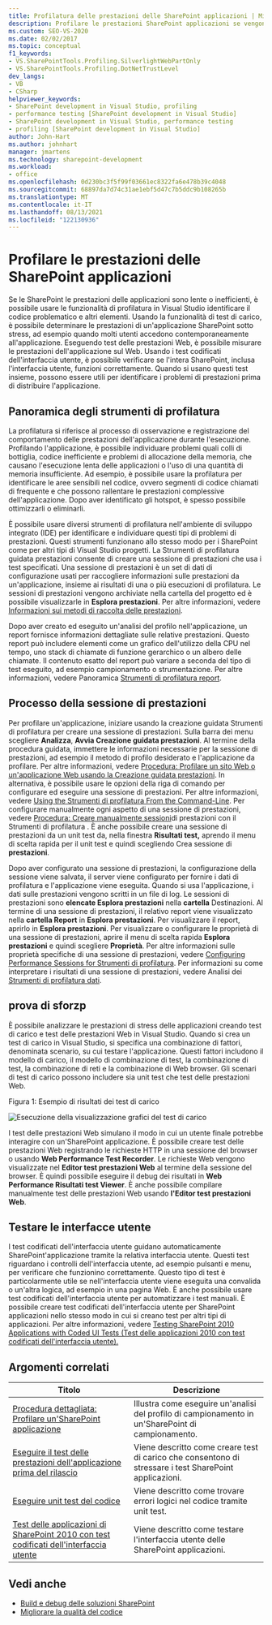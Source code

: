 ```yaml
---
title: Profilatura delle prestazioni delle SharePoint applicazioni | Microsoft Docs
description: Profilare le prestazioni SharePoint applicazioni se vengono eseguite lentamente o in modo inefficiente. Usare Visual Studio di profilatura per trovare codice problematico.
ms.custom: SEO-VS-2020
ms.date: 02/02/2017
ms.topic: conceptual
f1_keywords:
- VS.SharePointTools.Profiling.SilverlightWebPartOnly
- VS.SharePointTools.Profiling.DotNetTrustLevel
dev_langs:
- VB
- CSharp
helpviewer_keywords:
- SharePoint development in Visual Studio, profiling
- performance testing [SharePoint development in Visual Studio]
- SharePoint development in Visual Studio, performance testing
- profiling [SharePoint development in Visual Studio]
author: John-Hart
ms.author: johnhart
manager: jmartens
ms.technology: sharepoint-development
ms.workload:
- office
ms.openlocfilehash: 0d230bc3f5f99f03661ec8322fa6e478b39c4048
ms.sourcegitcommit: 68897da7d74c31ae1ebf5d47c7b5ddc9b108265b
ms.translationtype: MT
ms.contentlocale: it-IT
ms.lasthandoff: 08/13/2021
ms.locfileid: "122130936"
---
```

# <a name="profile-the-performance-of-sharepoint-applications"></a>Profilare le prestazioni delle SharePoint applicazioni

Se le SharePoint le prestazioni delle applicazioni sono lente o inefficienti, è possibile usare le funzionalità di profilatura in Visual Studio identificare il codice problematico e altri elementi. Usando la funzionalità di test di carico, è possibile determinare le prestazioni di un'applicazione SharePoint sotto stress, ad esempio quando molti utenti accedono contemporaneamente all'applicazione. Eseguendo test delle prestazioni Web, è possibile misurare le prestazioni dell'applicazione sul Web. Usando i test codificati dell'interfaccia utente, è possibile verificare se l'intera SharePoint, inclusa l'interfaccia utente, funzioni correttamente. Quando si usano questi test insieme, possono essere utili per identificare i problemi di prestazioni prima di distribuire l'applicazione.

## <a name="profile-tools-overview"></a>Panoramica degli strumenti di profilatura

La profilatura si riferisce al processo di osservazione e registrazione del comportamento delle prestazioni dell'applicazione durante l'esecuzione. Profilando l'applicazione, è possibile individuare problemi quali colli di bottiglia, codice inefficiente e problemi di allocazione della memoria, che causano l'esecuzione lenta delle applicazioni o l'uso di una quantità di memoria insufficiente. Ad esempio, è possibile usare la profilatura per identificare le aree sensibili nel codice, ovvero segmenti di codice chiamati di frequente e che possono rallentare le prestazioni complessive dell'applicazione. Dopo aver identificato gli hotspot, è spesso possibile ottimizzarli o eliminarli.

È possibile usare diversi strumenti di profilatura nell'ambiente di sviluppo integrato (IDE) per identificare e individuare questi tipi di problemi di prestazioni. Questi strumenti funzionano allo stesso modo per i SharePoint come per altri tipi di Visual Studio progetti. La Strumenti di profilatura guidata prestazioni consente di creare una sessione di prestazioni che usa i test specificati. Una sessione di prestazioni è un set di dati di configurazione usati per raccogliere informazioni sulle prestazioni da un'applicazione, insieme ai risultati di una o più esecuzioni di profilatura. Le sessioni di prestazioni vengono archiviate nella cartella del progetto ed è possibile visualizzarle in **Esplora prestazioni**. Per altre informazioni, vedere [Informazioni sui metodi di raccolta delle prestazioni](../profiling/understanding-performance-collection-methods.md).

Dopo aver creato ed eseguito un'analisi del profilo nell'applicazione, un report fornisce informazioni dettagliate sulle relative prestazioni. Questo report può includere elementi come un grafico dell'utilizzo della CPU nel tempo, uno stack di chiamate di funzione gerarchico o un albero delle chiamate. Il contenuto esatto del report può variare a seconda del tipo di test eseguito, ad esempio campionamento o strumentazione. Per altre informazioni, vedere Panoramica [Strumenti di profilatura report](../profiling/performance-report-overview.md).

## <a name="performance-session-process"></a>Processo della sessione di prestazioni

Per profilare un'applicazione, iniziare usando la creazione guidata Strumenti di profilatura per creare una sessione di prestazioni. Sulla barra dei menu scegliere **Analizza**, **Avvia Creazione guidata prestazioni**. Al termine della procedura guidata, immettere le informazioni necessarie per la sessione di prestazioni, ad esempio il metodo di profilo desiderato e l'applicazione da profilare. Per altre informazioni, vedere [Procedura: Profilare un sito Web o un'applicazione Web usando la Creazione guidata prestazioni](../profiling/how-to-collect-performance-data-for-a-web-site.md). In alternativa, è possibile usare le opzioni della riga di comando per configurare ed eseguire una sessione di prestazioni. Per altre informazioni, vedere [Using the Strumenti di profilatura From the Command-Line](../profiling/using-the-profiling-tools-from-the-command-line.md). Per configurare manualmente ogni aspetto di una sessione di prestazioni, vedere [Procedura: Creare manualmente sessioni](../profiling/how-to-manually-create-performance-sessions.md)di prestazioni con il Strumenti di profilatura . È anche possibile creare una sessione di prestazioni da un unit test da, nella finestra **Risultati test,** aprendo il menu di scelta rapida per il unit test e quindi scegliendo Crea sessione di **prestazioni**.

Dopo aver configurato una sessione di prestazioni, la configurazione della sessione viene salvata, il server viene configurato per fornire i dati di profilatura e l'applicazione viene eseguita. Quando si usa l'applicazione, i dati sulle prestazioni vengono scritti in un file di log. Le sessioni di prestazioni sono **elencate Esplora prestazioni** nella **cartella** Destinazioni. Al termine di una sessione di prestazioni, il relativo report viene visualizzato nella **cartella Report** in **Esplora prestazioni**. Per visualizzare il report, aprirlo in **Esplora prestazioni**. Per visualizzare o configurare le proprietà di una sessione di prestazioni, aprire il menu di scelta rapida **Esplora prestazioni** e quindi scegliere **Proprietà**. Per altre informazioni sulle proprietà specifiche di una sessione di prestazioni, vedere [Configuring Performance Sessions for Strumenti di profilatura](../profiling/configuring-performance-sessions.md). Per informazioni su come interpretare i risultati di una sessione di prestazioni, vedere Analisi dei [Strumenti di profilatura dati](../profiling/analyzing-performance-tools-data.md).

## <a name="stress-test"></a>prova di sforzp

È possibile analizzare le prestazioni di stress delle applicazioni creando test di carico e test delle prestazioni Web in Visual Studio. Quando si crea un test di carico in Visual Studio, si specifica una combinazione di fattori, denominata scenario, su cui testare l'applicazione. Questi fattori includono il modello di carico, il modello di combinazione di test, la combinazione di test, la combinazione di reti e la combinazione di Web browser. Gli scenari di test di carico possono includere sia unit test che test delle prestazioni Web.

Figura 1: Esempio di risultati dei test di carico

![Esecuzione della visualizzazione grafici del test di carico](../sharepoint/media/load-webgraphs.png "Esecuzione della visualizzazione grafici del test di carico")

I test delle prestazioni Web simulano il modo in cui un utente finale potrebbe interagire con un'SharePoint applicazione. È possibile creare test delle prestazioni Web registrando le richieste HTTP in una sessione del browser o usando **Web Performance Test Recorder**. Le richieste Web vengono visualizzate nel **Editor test prestazioni Web** al termine della sessione del browser. È quindi possibile eseguire il debug dei risultati in **Web Performance Risultati test Viewer**. È anche possibile compilare manualmente test delle prestazioni Web usando **l'Editor test prestazioni Web**.

## <a name="test-user-interfaces"></a>Testare le interfacce utente

I test codificati dell'interfaccia utente guidano automaticamente SharePoint'applicazione tramite la relativa interfaccia utente. Questi test riguardano i controlli dell'interfaccia utente, ad esempio pulsanti e menu, per verificare che funzionino correttamente. Questo tipo di test è particolarmente utile se nell'interfaccia utente viene eseguita una convalida o un'altra logica, ad esempio in una pagina Web. È anche possibile usare test codificati dell'interfaccia utente per automatizzare i test manuali. È possibile creare test codificati dell'interfaccia utente per SharePoint applicazioni nello stesso modo in cui si creano test per altri tipi di applicazioni. Per altre informazioni, vedere [Testing SharePoint 2010 Applications with Coded UI Tests (Test delle applicazioni 2010 con test codificati dell'interfaccia utente).](/previous-versions/visualstudio/visual-studio-2015/test/testing-sharepoint-2010-applications-with-coded-ui-tests?preserve-view=true&view=vs-2015)

## <a name="related-topics"></a>Argomenti correlati

|Titolo|Descrizione|
|-----------|-----------------|
|[Procedura dettagliata: Profilare un'SharePoint applicazione](../sharepoint/walkthrough-profiling-a-sharepoint-application.md)|Illustra come eseguire un'analisi del profilo di campionamento in un'SharePoint di campionamento.|
|[Eseguire il test delle prestazioni dell'applicazione prima del rilascio](/azure/devops/test/load-test/run-performance-tests-app-before-release?view=vsts&preserve-view=true)|Viene descritto come creare test di carico che consentono di stressare i test SharePoint applicazioni.|
|[Eseguire unit test del codice](../test/unit-test-your-code.md)|Viene descritto come trovare errori logici nel codice tramite unit test.|
|[Test delle applicazioni di SharePoint 2010 con test codificati dell'interfaccia utente](/previous-versions/visualstudio/visual-studio-2015/test/testing-sharepoint-2010-applications-with-coded-ui-tests?preserve-view=true&view=vs-2015)|Viene descritto come testare l'interfaccia utente delle SharePoint applicazioni.|

## <a name="see-also"></a>Vedi anche

- [Build e debug delle soluzioni SharePoint](../sharepoint/building-and-debugging-sharepoint-solutions.md)
- [Migliorare la qualità del codice](../test/improve-code-quality.md)